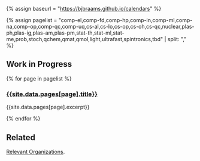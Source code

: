 <head>
  <link rel="stylesheet" href="assets/style.css">
  <meta name="google-site-verification" content="-TclahrTImXSL7tMHLFb3wUP8ne2e1MvaT5MyUA5msA" />
</head>

{% assign baseurl = "https://bjbraams.github.io/calendars" %}

{% assign pagelist = "comp-el,comp-fd,comp-hp,comp-in,comp-ml,comp-na,comp-op,comp-qc,comp-uq,cs-al,cs-lo,cs-op,cs-oh,cs-qc,nuclear,plas-ph,plas-ig,plas-am,plas-pm,stat-th,stat-ml,stat-me,prob,stoch,qchem,qmat,qmol,light,ultrafast,spintronics,tbd" | split: "," %}

## Work in Progress

{% for page in pagelist %}

### [{{site.data.pages[page].title}}]({{baseurl}}/{{page}})

{{site.data.pages[page].excerpt}}

{% endfor %}

## Related

[Relevant Organizations]({{baseurl}}/orgs).
